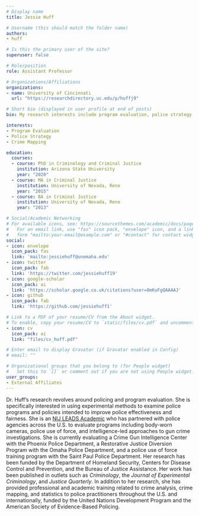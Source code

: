 ```yaml
---
# Display name
title: Jessie Huff

# Username (this should match the folder name)
authors:
- huff

# Is this the primary user of the site?
superuser: false

# Role/position
role: Assistant Professor

# Organizations/Affiliations
organizations:
- name: University of Cincinnati
  url: "https://researchdirectory.uc.edu/p/huffj9"

# Short bio (displayed in user profile at end of posts)
bio: My research interests include program evaluation, police strategy, and crime mapping.

interests:
- Program Evaluation
- Police Strategy
- Crime Mapping

education:
  courses:
  - course: PhD in Criminology and Criminal Justice
    institution: Arizona State University
    year: "2020"
  - course: MA in Criminal Justice
    institution: University of Nevada, Reno
    year: "2015"
  - course: BA in Criminal Justice
    institution: University of Nevada, Reno
    year: "2013"

# Social/Academic Networking
# For available icons, see: https://sourcethemes.com/academic/docs/page-builder/#icons
#   For an email link, use "fas" icon pack, "envelope" icon, and a link in the
#   form "mailto:your-email@example.com" or "#contact" for contact widget.
social:
- icon: envelope
  icon_pack: fas
  link: 'mailto:jessiehuff@unomaha.edu'
- icon: twitter
  icon_pack: fab
  link: 'https://twitter.com/jessiehuff19'
- icon: google-scholar
  icon_pack: ai
  link: 'https://scholar.google.co.uk/citations?user=8mKuFgQAAAAJ'
- icon: github
  icon_pack: fab
  link: 'https://github.com/jessiehuff1'

# Link to a PDF of your resume/CV from the About widget.
# To enable, copy your resume/CV to `static/files/cv.pdf` and uncomment the lines below.
- icon: cv
  icon_pack: ai
  link: "files/cv_huff.pdf"

# Enter email to display Gravatar (if Gravatar enabled in Config)
# email: ""

# Organizational groups that you belong to (for People widget)
#   Set this to `[]` or comment out if you are not using People widget.
user_groups:
- External Affiliates
---
```


Dr. Huff’s research revolves around policing and program evaluation. She is specifically interested in using experimental methods to examine police programs and policies intended to improve police effectiveness and fairness. She is an [NIJ LEADS Academic](https://nij.ojp.gov/funding/leads-scholar-biographies) who has partnered with police agencies across the U.S. to evaluate programs including body-worn cameras, police use of force, and intelligence-led approaches to gun crime investigations. She is currently evaluating a Crime Gun Intelligence Center with the Phoenix Police Department, a Restorative Justice Diversion Program with the Omaha Police Department, and a police use of force training program with the Saint Paul Police Department. Her research has been funded by the Department of Homeland Security, Centers for Disease Control and Prevention, and the Bureau of Justice Assistance. Her work has been published in outlets such as *Criminology*, the *Journal of Experimental Criminology*, and *Justice Quarterly*. In addition to her research, she has provided professional and academic training related to crime analysis, crime mapping, and statistics to police practitioners throughout the U.S. and internationally, funded by the United Nations Development Program and the American Society of Evidence-Based Policing. 
